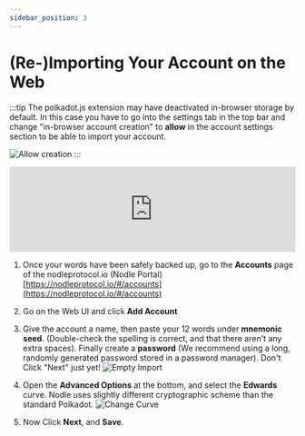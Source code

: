 ```yaml
---
sidebar_position: 3
---
```


# (Re-)Importing Your Account on the Web

:::tip The polkadot.js extension may have deactivated in-browser storage by default.
In this case you have to go into the settings tab in the top bar and change "in-browser account creation" to **allow** in the account settings section to be able to import your account. 

![Allow creation](/img/docs/nodle-cash/allow-inbrowser-storage.png)
:::

<iframe width="100%" src="https://www.youtube.com/embed/zDOoSizhjmQ" frameBorder="0" allowFullScreen></iframe>

1. Once your words have been safely backed up, go to the **Accounts** page of the nodleprotocol.io (Nodle Portal) [https://nodleprotocol.io/#/accounts](https://nodleprotocol.io/#/accounts)
2. Go on the Web UI and click **Add Account**
3. Give the account a name,  then paste your 12 words under **mnemonic seed**. (Double-check the spelling is correct, and that there aren't any extra spaces). Finally create a **password** (We recommend using a long, randomly generated password stored in a password manager). Don't Click "Next" just yet!
   ![Empty Import](/img/docs/nodle-cash/empty-import.png)
4.  Open the **Advanced Options** at the bottom, and select the **Edwards** curve. Nodle uses slightly different cryptographic scheme than the standard Polkadot.
   ![Change Curve](/img/docs/nodle-cash/change-curve.png)

5. Now Click **Next**, and **Save**.
